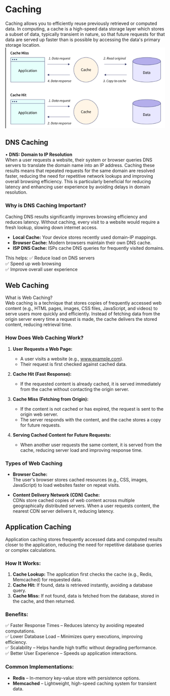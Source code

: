 # Caching

Caching allows you to efficiently
reuse previously retrieved or
computed data.
In computing, a cache is a high-speed data storage layer which
stores a subset of data, typically
transient in nature, so that future
requests for that data are served up
faster than is possible by accessing
the data's primary storage location.
![](/images/caching.png)

## DNS Caching

• **DNS: Domain to IP Resolution**  
When a user requests a website, their system or browser queries DNS
servers to translate the domain name into an IP address. Caching these
results means that repeated requests for the same domain are resolved
faster, reducing the need for repetitive network lookups and improving
overall browsing efficiency. This is particularly beneficial for reducing latency and enhancing user
experience by avoiding delays in domain resolution. 

### Why is DNS Caching Important?
Caching DNS results significantly improves browsing efficiency and reduces latency. Without caching, every visit to a website would require a fresh lookup, slowing down internet access.

- **Local Cache:** Your device stores recently used domain-IP mappings.
- **Browser Cache:** Modern browsers maintain their own DNS cache.
- **ISP DNS Cache:** ISPs cache DNS queries for frequently visited domains.

This helps:
✅ Reduce load on DNS servers  
✅ Speed up web browsing  
✅ Improve overall user experience  

## Web Caching

What is Web Caching?  
Web caching is a technique that stores copies of frequently accessed web content (e.g., HTML pages, images, CSS files, JavaScript, and videos) to serve users more quickly and efficiently. Instead of fetching data from the origin server every time a request is made, the cache delivers the stored content, reducing retrieval time.

### How Does Web Caching Work?
1. **User Requests a Web Page:**
   - A user visits a website (e.g., www.example.com).
   - Their request is first checked against cached data.

2. **Cache Hit (Fast Response):**
   - If the requested content is already cached, it is served immediately from the cache without contacting the origin server.

3. **Cache Miss (Fetching from Origin):**
   - If the content is not cached or has expired, the request is sent to the origin web server.
   - The server responds with the content, and the cache stores a copy for future requests.

4. **Serving Cached Content for Future Requests:**
   - When another user requests the same content, it is served from the cache, reducing server load and improving response time.

### Types of Web Caching
- **Browser Cache:**  
  The user's browser stores cached resources (e.g., CSS, images, JavaScript) to load websites faster on repeat visits.

- **Content Delivery Network (CDN) Cache:**  
  CDNs store cached copies of web content across multiple geographically distributed servers. When a user requests content, the nearest CDN server delivers it, reducing latency.

## Application Caching

Application caching stores frequently accessed data and computed results closer to the application, reducing the need for repetitive database queries or complex calculations.

### How It Works:
1. **Cache Lookup:** The application first checks the cache (e.g., Redis, Memcached) for requested data.
2. **Cache Hit:** If found, data is retrieved instantly, avoiding a database query.
3. **Cache Miss:** If not found, data is fetched from the database, stored in the cache, and then returned.

### Benefits:
✅ Faster Response Times – Reduces latency by avoiding repeated computations.  
✅ Lower Database Load – Minimizes query executions, improving efficiency.  
✅ Scalability – Helps handle high traffic without degrading performance.  
✅ Better User Experience – Speeds up application interactions.  

### Common Implementations:
- **Redis** – In-memory key-value store with persistence options.
- **Memcached** – Lightweight, high-speed caching system for transient data.
